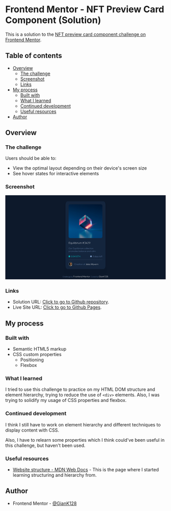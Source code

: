# Frontend Mentor - NFT Preview Card Component (Solution)

This is a solution to the [NFT preview card component challenge on Frontend Mentor](https://www.frontendmentor.io/challenges/nft-preview-card-component-SbdUL_w0U).

## Table of contents

- [Overview](#overview)
  - [The challenge](#the-challenge)
  - [Screenshot](#screenshot)
  - [Links](#links)
- [My process](#my-process)
  - [Built with](#built-with)
  - [What I learned](#what-i-learned)
  - [Continued development](#continued-development)
  - [Useful resources](#useful-resources)
- [Author](#author)

## Overview

### The challenge

Users should be able to:

- View the optimal layout depending on their device's screen size
- See hover states for interactive elements

### Screenshot

![](./images/solution.png)

### Links

- Solution URL: [Click to go to Github repository](https://github.com/GianK128/GianK128.github.io/tree/master/FEMChallenges/Newbie/NFT-Preview).
- Live Site URL: [Click to go to Github Pages](https://giank128.github.io/FEMChallenges/Newbie/NFT-Preview/).

## My process

### Built with

- Semantic HTML5 markup
- CSS custom properties
  - Positioning
  - Flexbox

### What I learned

I tried to use this challenge to practice on my HTML DOM structure and element hierarchy, trying to reduce the use of `<div>` elements.
Also, I was trying to solidify my usage of CSS properties and flexbox.

### Continued development

I think I still have to work on element hierarchy and different techniques to display content with CSS.

Also, I have to relearn some properties which I think could've been useful in this challenge, but haven't been used.

### Useful resources

- [Website structure - MDN Web Docs](https://developer.mozilla.org/en-US/docs/Learn/HTML/Introduction_to_HTML/Document_and_website_structure) - This is the page where I started learning structuring and hierarchy from.

## Author

- Frontend Mentor - [@GianK128](https://www.frontendmentor.io/profile/GianK128)
